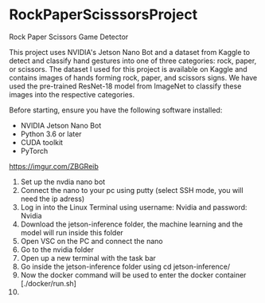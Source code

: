 # RockPaperScisssorsProject
Rock Paper Scissors Game Detector

This project uses NVIDIA's Jetson Nano Bot and a dataset from Kaggle to detect and classify hand gestures into one of three categories: rock, paper, or scissors. The dataset I used for this project is available on Kaggle and contains images of hands forming rock, paper, and scissors signs. We have used the pre-trained ResNet-18 model from ImageNet to classify these images into the respective categories.

Before starting, ensure you have the following software installed: 

- NVIDIA Jetson Nano Bot
- Python 3.6 or later
- CUDA toolkit
- PyTorch

https://imgur.com/ZBGReib

1. Set up the nvdia nano bot
2. Connect the nano to your pc using putty (select SSH mode, you will need the ip adress)
3. Log in into the Linux Terminal using username: Nvidia and password: Nvidia
4. Download the jetson-inference folder, the machine learning and the model will run inside this folder
5. Open VSC on the PC and connect the nano
6. Go to the nvidia folder
7. Open up a new terminal with the task bar  
8. Go inside the jetson-inference folder using cd jetson-inference/
9. Now the docker command will be used to enter the docker container  [./docker/run.sh]
10. 

